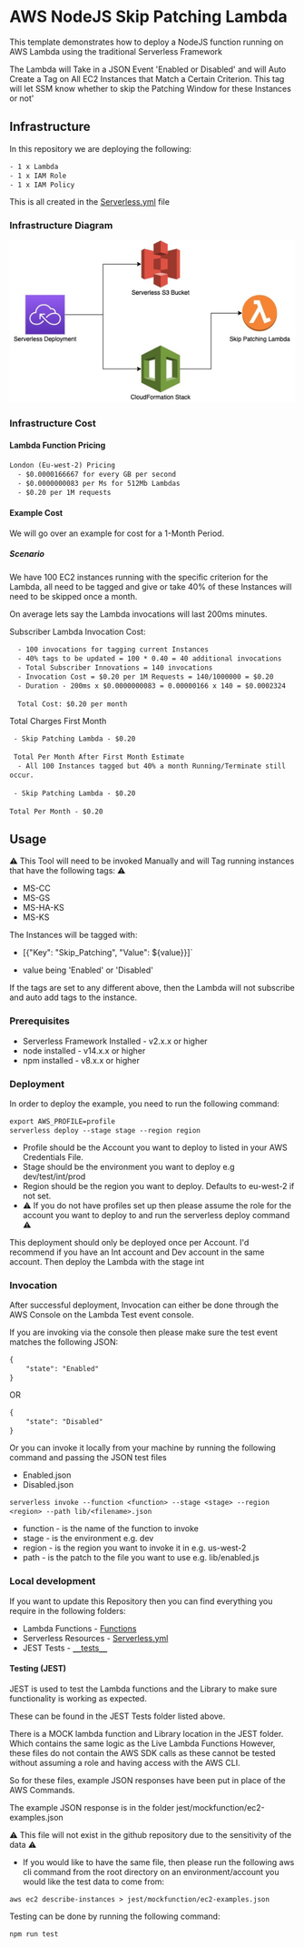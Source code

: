 <!-- 
title: 'AWS NodeJS Skip Patching Lambda' 
description: 'This template demonstrates how to deploy a NodeJS function running on AWS Lambda using the traditional Serverless Framework. The Lambda will Take in a JSON Event 'Enabled or Disabled' and will Auto Create a Tag on All EC2 Instances that Match a Certain Criterion. This tag will let SSM know whether to skip the Patching Window for these Instances or not' 
layout: Doc 
framework: v2 
platform: AWS 
language: nodeJS 
priority: 1 
authorLink: 'https://github.com/SeanJ88' 
authorName: 'Sean Jones.' 
companyName: 'DevOpsGroup' 
-->
# AWS NodeJS Skip Patching Lambda

This template demonstrates how to deploy a NodeJS function running on AWS Lambda using the traditional Serverless Framework

The Lambda will Take in a JSON Event 'Enabled or Disabled' and will Auto Create a Tag on All EC2 Instances that Match a Certain Criterion. This tag will let SSM know whether to skip the Patching Window for these Instances or not'

## Infrastructure

In this repository we are deploying the following:

```
- 1 x Lambda
- 1 x IAM Role
- 1 x IAM Policy
```
This is all created in the [Serverless.yml](https://github.com/SeanJ88/Skip_Patching_Lambda/blob/main/serverless.yml) file


### Infrastructure Diagram

![](images/Skip_Patching.jpg)

### Infrastructure Cost

#### Lambda Function Pricing
```
London (Eu-west-2) Pricing
  - $0.0000166667 for every GB per second
  - $0.0000000083 per Ms for 512Mb Lambdas
  - $0.20 per 1M requests
```
#### Example Cost

We will go over an example for cost for a 1-Month Period.

##### Scenario

We have 100 EC2 instances running with the specific criterion for the Lambda, 
all need to be tagged and give or take 40% of these Instances will need to be skipped once a month.

On average lets say the Lambda invocations will last 200ms minutes.


Subscriber Lambda Invocation Cost: 
```
  - 100 invocations for tagging current Instances
  - 40% tags to be updated = 100 * 0.40 = 40 additional invocations
  - Total Subscriber Innovations = 140 invocations
  - Invocation Cost = $0.20 per 1M Requests = 140/1000000 = $0.20
  - Duration - 200ms x $0.0000000083 = 0.00000166 x 140 = $0.0002324

  Total Cost: $0.20 per month
```

Total Charges First Month
```
 - Skip Patching Lambda - $0.20

 Total Per Month After First Month Estimate 
  - All 100 Instances tagged but 40% a month Running/Terminate still occur.

 - Skip Patching Lambda - $0.20

Total Per Month - $0.20
```
## Usage

:warning: This Tool will need to be invoked Manually and will Tag running instances that have the following tags: :warning:

- MS-CC
- MS-GS
- MS-HA-KS
- MS-KS

The Instances will be tagged with:

- [{"Key": "Skip_Patching", "Value": ${value}}]`

- value being 'Enabled' or 'Disabled'

If the tags are set to any different above, then the Lambda will not subscribe and auto add tags to the instance.

### Prerequisites

- Serverless Framework Installed - v2.x.x or higher
- node installed - v14.x.x or higher
- npm installed - v8.x.x or higher

### Deployment

In order to deploy the example, you need to run the following command:

```
export AWS_PROFILE=profile
serverless deploy --stage stage --region region
```

- Profile should be the Account you want to deploy to listed in your AWS Credentials File.
- Stage should be the environment you want to deploy e.g dev/test/int/prod
- Region should be the region you want to deploy. Defaults to eu-west-2 if not set.
- :warning: If you do not have profiles set up then please assume the role for the account you want to deploy to and run the serverless deploy command :warning:


This deployment should only be deployed once per Account.
I'd recommend if you have an Int account and Dev account in the same account. Then deploy the Lambda with the stage int
### Invocation

After successful deployment, Invocation can either be done through the AWS Console on the Lambda Test event console.

If you are invoking via the console then please make sure the test event matches the following JSON:

```
{
    "state": "Enabled"
}
```
OR
```
{
    "state": "Disabled"
}
```

Or you can invoke it locally from your machine by running the following command and passing the JSON test files

- Enabled.json
- Disabled.json

```
serverless invoke --function <function> --stage <stage> --region <region> --path lib/<filename>.json
```

- function - is the name of the function to invoke
- stage - is the environment e.g. dev
- region - is the region you want to invoke it in e.g. us-west-2
- path - is the patch to the file you want to use e.g. lib/enabled.js 


### Local development

If you want to update this Repository then you can find everything
you require in the following folders:

- Lambda Functions     - [Functions](https://github.com/SeanJ88/Skip_Patching_Lambda/tree/main/functions)
- Serverless Resources - [Serverless.yml](https://github.com/SeanJ88/Skip_Patching_Lambda/blob/main/serverless.yml)
- JEST Tests           - [`__`tests`__`](https://github.com/SeanJ88/Skip_Patching_Lambda/tree/main/__tests__)

#### Testing (JEST)

JEST is used to test the Lambda functions and the Library to make sure functionality is working as expected.

These can be found in the JEST Tests folder listed above.

There is a MOCK lambda function and Library location in the JEST
folder. Which contains the same logic as the Live Lambda Functions
However, these files do not contain the AWS SDK calls as these 
cannot be tested without assuming a role and having access with the AWS CLI.

So for these files, example JSON responses have been put in 
place of the AWS Commands.

The example JSON response is in the folder jest/mockfunction/ec2-examples.json

:warning: This file will not exist in the github repository due to the sensitivity of the data :warning:

- If you would like to have the same file, then please run the following aws cli command from the root directory on an environment/account you would like the test data to come from:

```
aws ec2 describe-instances > jest/mockfunction/ec2-examples.json
```

Testing can be done by running the following command:

```
npm run test
```